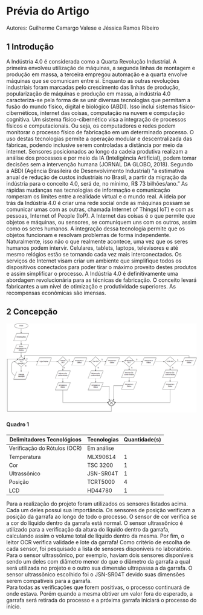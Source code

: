# Prévia do Artigo
Autores: Guilherme Camargo Valese e Jéssica Ramos Ribeiro

## 1 Introdução

A Indústria 4.0 é considerada como a Quarta Revolução Industrial. A primeira envolveu utilização de máquinas, a segunda linhas de montagem e produção em massa, a terceira empregou automação e a quarta envolve máquinas que se comunicam entre si. Enquanto as outras revoluções industriais foram marcadas pelo crescimento das linhas de produção, popularização de máquinas e produção em massa, a indústria 4.0 caracteriza-se pela forma de se unir diversas tecnologias que permitam a fusão do mundo físico, digital e biológico (ABDI). Isso inclui sistemas físico-cibernéticos, internet das coisas, computação na nuvem e computação cognitiva. Um sistema físico-cibernético visa a integração de processos físicos e computacionais. Ou seja, os computadores e redes podem monitorar o processo físico de fabricação em um determinado processo. O uso destas tecnologias permite a operação modular e descentralizada das fábricas, podendo inclusive serem controladas a distância por meio da internet. Sensores posicionados ao longo da cadeia produtiva realizam a análise dos processos e por meio da IA (Inteligência Artificial), podem tomar decisões sem a intervenção humana (JORNAL DA GLOBO, 2018). Segundo a ABDI (Agência Brasileira de Desenvolvimento Industrial) “a estimativa anual de redução de custos industriais no Brasil, a partir da migração da indústria para o conceito 4.0, será de, no mínimo, R$ 73 bilhões/ano.” As rápidas mudanças nas tecnologias de informação e comunicação romperam os limites entre a realidade virtual e o mundo real. A ideia por trás da Indústria 4.0 é criar uma rede social onde as máquinas possam se comunicar umas com as outras, chamada Internet of Things( IoT) e com as pessoas, Internet of People (IoP). A Internet das coisas é o que permite que objetos e máquinas, ou sensores, se comuniquem uns com os outros, assim como os seres humanos. A integração dessa tecnologia permite que os objetos funcionam e resolvam problemas de forma independente. Naturalmente, isso não o que realmente acontece, uma vez que os seres humanos podem intervir. Celulares, tablets, laptops, televisores e até mesmo relógios estão se tornando cada vez mais interconectados. Os serviços de Internet visam criar um ambiente que simplifique todos os dispositivos conectados para poder tirar o máximo proveito destes produtos e assim simplificar o processo. A Indústria 4.0 é definitivamente uma abordagem revolucionária para as técnicas de fabricação. O conceito levará fabricantes a um nível de otimização e produtividade superiores. As recompensas econômicas são imensas.

## 2 Concepção

![](imagens/fluxograma_funcionamento.jpg)

#### Quadro 1

| Delimitadores Tecnológicos      | Tecnologias     | Quantidade(s)       |
| --------------------------------|-----------------|---------------------|
|Verificação do Rótulos (OCR)     |Em análise       |                     |
|Temperatura                      |MLX90614         | 1                   |
|Cor                              |TSC 3200         | 1                   |
|Ultrassônico                     |JSN-SR04T        | 1                   |
|Posição                          |TCRT5000         | 4                   |
|LCD                              |HD44780          | 1                   |

Para a realização do projeto foram utilizados os sensores listados acima. Cada um deles possui sua importância. Os sensores de posição verificam a posição da garrafa ao longo de todo o processo. O sensor de cor verifica se a cor do líquido dentro da garrafa está normal. O sensor ultrassônico é utilizado para a verificação da altura do líquido dentro da garrafa, calculando assim o volume total de líquido dentro da mesma. Por fim, o leitor OCR verifica validade e lote da garrafa! Como critério de escolha de cada sensor, foi pesquisado a lista de sensores disponíveis no laboratório. Para o sensor ultrassônico, por exemplo, haviam dois sensores disponíveis sendo um deles com diâmetro menor do que o diâmetro da  garrafa a qual será utilizada no projeto e o outro sua dimensão ultrapassa a da garrafa. O sensor ultrassônico escolhido foi o JSN-SR04T devido suas dimensões serem compatíveis para a garrafa.  
Para todas as verificações que forem positivas, o processo continuará de onde estava. Porém quando a mesma obtiver um valor fora do esperado, a garrafa será retirada do processo e a próxima garrafa iniciará o processo do início.









